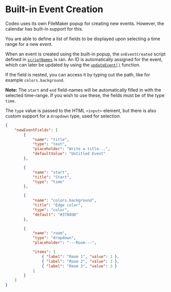 # Built-in Event Creation
Codeo uses its own FileMaker popup for creating new events.
However, the calendar has built-in support for this.

You are able to define a list of fields to be displayed
upon selecting a time range for a new event.

When an event is created using the built-in popup, the `onEventCreated` script defined in [`scriptNames`](./script-names.md)
is ran. An ID is automatically assigned for the event, which can later be updated
by using the [`updateEvent()`](./functions.md#updateeventsearch-data-autocreate) function.

If the field is nested, you can access it by typing out the path, like for example `colors.background`.  

**Note:** The `start` and `end` field-names will be automatically
filled in with the selected time-range. If you wish to use these,
the fields must be of the type `time`.

The `type` value is passed to the HTML `<input>` element, but there is also custom support for
a `dropdown` type, used for selection.

```json
{
    "newEventFields": [
        {
            "name": "title",
            "type": "text",
            "placeholder": "Write a title...",
            "defaultValue": "Untitled Event"
        },

        {
            "name": "start",
            "title": "Start",
            "type": "time"
        },

        {
            "name": "colors.background",
            "title": "Edge color",
            "type": "color",
            "default": "#3788d8"
        },  

        {
            "name": "room",
            "type": "dropdown",
            "placeholder": "---Room---",

            "items": [
                { "label": "Room 1", "value": 1 },
                { "label": "Room 2", "value": 2 },
                { "label": "Room 3", "value": 3 }
            ]
        }
    ]
}
```